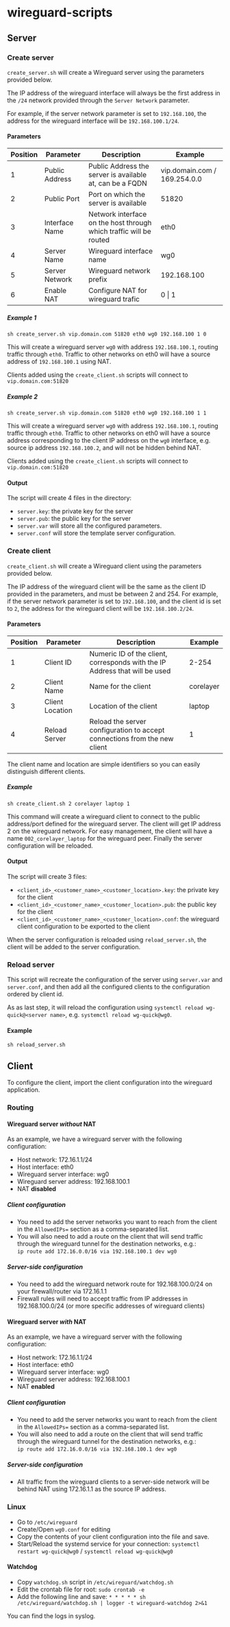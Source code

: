 # wireguard-scripts

## Server
### Create server
```create_server.sh``` will create a Wireguard server using the parameters provided below.

The IP address of the wireguard interface will always be the first address in the ```/24``` network provided through the ```Server Network``` parameter.

For example, if the server network parameter is set to ```192.168.100```, the address for the wireguard interface will be ```192.168.100.1/24```.

#### Parameters

| Position | Parameter | Description | Example |
| --- | --- | --- | --- |
| 1 | Public Address | Public Address the server is available at, can be a FQDN | vip.domain.com / 169.254.0.0 |
| 2 | Public Port | Port on which the server is available | 51820 |
| 3 | Interface Name | Network interface on the host through which traffic will be routed | eth0 |
| 4 | Server Name | Wireguard interface name | wg0 |
| 5 | Server Network | Wireguard network prefix | 192.168.100 |
| 6 | Enable NAT | Configure NAT for wireguard trafic | 0 \| 1 |

##### Example 1
```sh create_server.sh vip.domain.com 51820 eth0 wg0 192.168.100 1 0```

This will create a wireguard server ```wg0``` with address ```192.168.100.1```, routing traffic through ```eth0```. Traffic to other networks on eth0 will have a source address of ```192.168.100.1``` using NAT.

Clients added using the ```create_client.sh``` scripts will connect to ```vip.domain.com:51820```

##### Example 2
```sh create_server.sh vip.domain.com 51820 eth0 wg0 192.168.100 1 1```

This will create a wireguard server ```wg0``` with address ```192.168.100.1```, routing traffic through ```eth0```. Traffic to other networks on eth0 will have a source address corresponding to the client IP address on the ```wg0``` interface, e.g. source ip address ```192.168.100.2```, and will not be hidden behind NAT.

Clients added using the ```create_client.sh``` scripts will connect to ```vip.domain.com:51820```

#### Output

The script will create 4 files in the directory:
- ```server.key```: the private key for the server
- ```server.pub```: the public key for the server
- ```server.var``` will store all the configured parameters.
- ```server.conf``` will store the template server configuration.


### Create client

```create_client.sh``` will create a Wireguard client using the parameters provided below.

The IP address of the wireguard client will be the same as the client ID provided in the parameters, and must be between 2 and 254.
For example, if the server network parameter is set to ```192.168.100```, and the client id is set to ```2```, the address for the wireguard client will be ```192.168.100.2/24```.

#### Parameters

| Position | Parameter | Description | Example |
| --- | --- | --- | --- |
| 1 | Client ID | Numeric ID of the client, corresponds with the IP Address that will be used | 2-254 |
| 2 | Client Name | Name for the client | corelayer |
| 3 | Client Location | Location of the client | laptop |
| 4 | Reload Server | Reload the server configuration to accept connections from the new client | 1 |

The client name and location are simple identifiers so you can easily distinguish different clients.

##### Example
```sh create_client.sh 2 corelayer laptop 1```

This command will create a wireguard client to connect to the public address/port defined for the wireguard server. The client will get IP address 2 on the wireguard network. For easy management, the client will have a name ```002_corelayer_laptop``` for the wireguard peer. Finally the server configuration will be reloaded.

#### Output

The script will create 3 files:
- ```<client_id>_<customer_name>_<customer_location>.key```: the private key for the client
- ```<client_id>_<customer_name>_<customer_location>.pub```: the public key for the client
- ```<client_id>_<customer_name>_<customer_location>.conf```: the wireguard client configuration to be exported to the client

When the server configuration is reloaded using ```reload_server.sh```, the client will be added to the server configuration.


### Reload server

This script will recreate the configuration of the server using ```server.var``` and ```server.conf```, and then add all the configured clients to the configuration ordered by client id.

As as last step, it will reload the configuration using ```systemctl reload wg-quick@<server name>```, e.g. ```systemctl reload wg-quick@wg0```.

#### Example
```sh reload_server.sh```

## Client
To configure the client, import the client configuration into the wireguard application.

### Routing
#### Wireguard server *without* NAT
As an example, we have a wireguard server with the following configuration:
- Host network: 172.16.1.1/24
- Host interface: eth0
- Wireguard server interface: wg0
- Wireguard server address: 192.168.100.1
- NAT **disabled**

##### Client configuration
- You need to add the server networks you want to reach from the client in the ```AllowedIPs=``` section as a comma-separated list.
- You will also need to add a route on the client that will send traffic through the wireguard tunnel for the destination networks, e.g.:<br>
```ip route add 172.16.0.0/16 via 192.168.100.1 dev wg0```

##### Server-side configuration
- You need to add the wireguard network route for 192.168.100.0/24 on your firewall/router via 172.16.1.1
- Firewall rules will need to accept traffic from IP addresses in 192.168.100.0/24 (or more specific addresses of wireguard clients)

#### Wireguard server *with* NAT
As an example, we have a wireguard server with the following configuration:
- Host network: 172.16.1.1/24
- Host interface: eth0
- Wireguard server interface: wg0
- Wireguard server address: 192.168.100.1
- NAT **enabled**

##### Client configuration
- You need to add the server networks you want to reach from the client in the ```AllowedIPs=``` section as a comma-separated list.
- You will also need to add a route on the client that will send traffic through the wireguard tunnel for the destination networks, e.g.:<br>
```ip route add 172.16.0.0/16 via 192.168.100.1 dev wg0```

##### Server-side configuration
- All traffic from the wireguard clients to a server-side network will be behind NAT using 172.16.1.1 as the source IP address.


### Linux
- Go to ```/etc/wireguard```
- Create/Open ```wg0.conf``` for editing
- Copy the contents of your client configuration into the file and save.
- Start/Reload the systemd service for your connection: ```systemctl restart wg-quick@wg0``` / ```systemctl reload wg-quick@wg0```

#### Watchdog

- Copy ```watchdog.sh``` script in ```/etc/wireguard/watchdog.sh```
- Edit the crontab file for root: ```sudo crontab -e```
- Add the following line and save: ```* * * * * sh /etc/wireguard/watchdog.sh | logger -t wireguard-watchdog 2>&1```

You can find the logs in syslog.